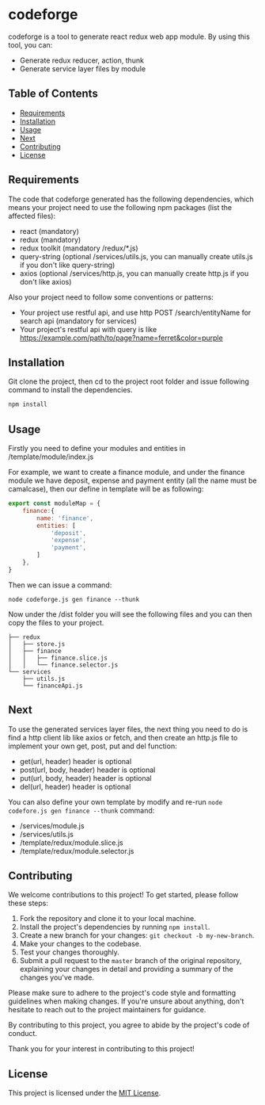 
# codeforge

codeforge is a tool to generate react redux web app module. By using this tool, you can:
 - Generate redux reducer, action, thunk
 - Generate service layer files by module
 


## Table of Contents
- [Requirements](#requirements)
- [Installation](#installation)
- [Usage](#usage)
- [Next](#Next)
- [Contributing](#contributing)
- [License](#license)

## Requirements
The code that codeforge generated has the following dependencies, which means your project need to use the following npm packages (list the affected files):
- react (mandatory)
- redux (mandatory)
- redux toolkit (mandatory /redux/*.js)
- query-string (optional /services/utils.js, you can manually create utils.js if you don't like query-string)
- axios (optional /services/http.js, you can manually create http.js if you don't like axios)

Also your project need to follow some conventions or patterns:
- Your project use restful api, and use http POST /search/entityName for search api (mandatory for services)
- Your project's restful api with query is like https://example.com/path/to/page?name=ferret&color=purple


## Installation

Git clone the project, then cd to the project root folder and issue following command to install the dependencies.

```bash
npm install
```

## Usage

Firstly you need to define your modules and entities in /template/module/index.js

For example, we want to create a finance module, and under the finance module we have
deposit, expense and payment entity (all the name must be camalcase), then our define in template will be as following:

```javascript
export const moduleMap = {
    finance:{
        name: 'finance',
        entities: [
            'deposit',
            'expense',
            'payment',
        ]
    },
}
```

Then we can issue a command:
```nodejs
node codeforge.js gen finance --thunk
```

Now under the /dist folder you will see the following files and you can then copy the files to your project.
```
├── redux
│   ├── store.js
│   ├── finance
│   │   ├── finance.slice.js
│   │   └── finance.selector.js
└── services
    ├── utils.js
    └── financeApi.js
```

## Next

To use the generated services layer files, the next thing you need to do is find a http client lib like axios or fetch, and then create an http.js file to implement your own get, post, put and del function:
- get(url, header) header is optional
- post(url, body, header) header is optional
- put(url, body, header) header is optional
- del(url, header) header is optional

You can also define your own template by modify and re-run `node codefore.js gen finance --thunk` command:
- /services/module.js
- /services/utils.js
- /template/redux/module.slice.js
- /template/redux/module.selector.js

## Contributing

We welcome contributions to this project! To get started, please follow these steps:

1. Fork the repository and clone it to your local machine.
2. Install the project's dependencies by running `npm install`.
3. Create a new branch for your changes: `git checkout -b my-new-branch`.
4. Make your changes to the codebase.
5. Test your changes thoroughly.
6. Submit a pull request to the `master` branch of the original repository, explaining your changes in detail and providing a summary of the changes you've made.

Please make sure to adhere to the project's code style and formatting guidelines when making changes. If you're unsure about anything, don't hesitate to reach out to the project maintainers for guidance.

By contributing to this project, you agree to abide by the project's code of conduct.

Thank you for your interest in contributing to this project!

## License

This project is licensed under the [MIT License](https://opensource.org/licenses/MIT).